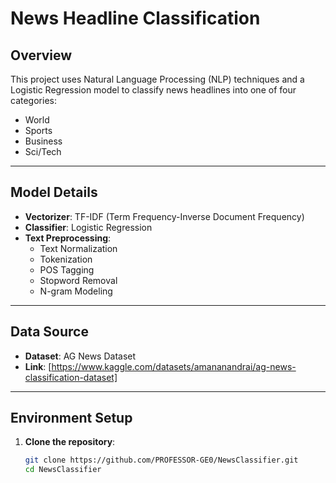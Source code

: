 # News Headline Classification

## Overview
This project uses Natural Language Processing (NLP) techniques and a Logistic Regression model to classify news headlines into one of four categories:
- World
- Sports
- Business
- Sci/Tech

---

## Model Details
- **Vectorizer**: TF-IDF (Term Frequency-Inverse Document Frequency)
- **Classifier**: Logistic Regression
- **Text Preprocessing**:
  - Text Normalization
  - Tokenization
  - POS Tagging
  - Stopword Removal
  - N-gram Modeling

---

## Data Source
- **Dataset**: AG News Dataset
- **Link**: [https://www.kaggle.com/datasets/amananandrai/ag-news-classification-dataset]
---

## Environment Setup

1. **Clone the repository**:
   ```bash
   git clone https://github.com/PROFESSOR-GE0/NewsClassifier.git
   cd NewsClassifier
